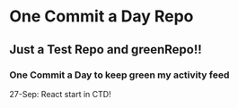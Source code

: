 # One Commit a Day Repo
## Just a Test Repo and greenRepo!!
### One Commit a Day to keep green my activity feed 

27-Sep: React start in CTD!